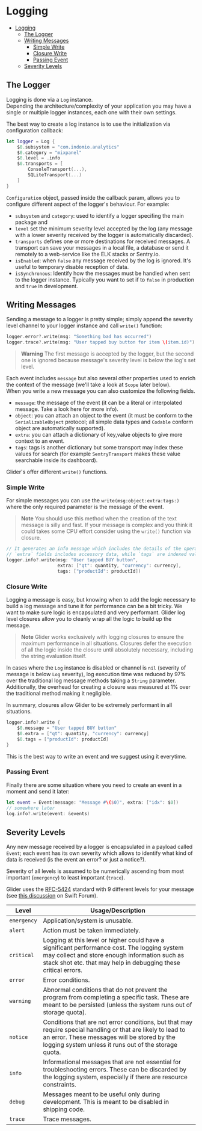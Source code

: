 # Logging

- [Logging](#logging)
  - [The Logger](#the-logger)
  - [Writing Messages](#writing-messages)
    - [Simple Write](#simple-write)
    - [Closure Write](#closure-write)
    - [Passing Event](#passing-event)
  - [Severity Levels](#severity-levels)

## The Logger

Logging is done via a `Log` instance.  
Depending the architecture/complexity of your application you may have a single or multiple logger instances, each one with their own settings.

The best way to create a log instance is to use the initialization via configuration callback:

```swift
let logger = Log {
    $0.subsystem = "com.indomio.analytics"
    $0.category = "mixpanel"
    $0.level = .info
    $0.transports = [
        ConsoleTransport(...),
        SQLiteTransport(...)
    ]
}
```

`Configuration` object, passed inside the callback param, allows you to configure different aspect of the logger's behaviour. For example:

- `subsystem` and `category`: used to identify a logger specifing the main package and 
- `level` set the minimum severity level accepted by the log (any message with a lower severity received by the logger is automatically discarded).
- `transports` defines one or more destinations for received messages. A transport can save your messages in a local file, a database or send it remotely to a web-service like the ELK stacks or Sentry.io.
- `isEnabled`: when `false` any message received by the log is ignored. It's useful to temporary disable reception of data.
- `isSynchronous`: Identify how the messages must be handled when sent to the logger instance. Typically you want to set if to `false` in production and `true` in development.

## Writing Messages

Sending a message to a logger is pretty simple; simply append the severity level channel to your logger instance and call `write()` function:

```swift
logger.error?.write(msg: "Something bad has occurred")
logger.trace?.write(msg: "User tapped buy button for item \(item.id)")
```

> **Warning**
> The first message is accepted by the logger, but the second one is ignored because message's severity level is below the log's set level.

Each event includes `message` but also several other properties used to enrich the context of the message (we'll take a look at `Scope` later below).  
When you write a new message you can also customize the following fields.

- `message`: the message of the event (it can be a literal or interpolated message. Take a look here for more info).
- `object`: you can attach an object to the event (it must be conform to the `SerializableObject` protocol; all simple data types and `Codable` conform object are automatically supported).
- `extra`: you can attach a dictionary of key,value objects to give more context to an event.
- `tags`: tags is another dictionary but some transport may index these values for search (for example `SentryTransport` makes these value searchable inside its dashboard).

Glider's offer different `write()` functions. 

### Simple Write

For simple messages you can use the `write(msg:object:extra:tags:)` where the only required parameter is the message of the event. 

> **Note**
> You should use this method when the creation of the text message is silly and fast. If your message is complex and you think it could takes some CPU effort consider using the `write()` function via closure.

```swift
// It generates an info message which includes the details of the operation.
// `extra` fields includes accessory data, while `tags` are indexed values.
logger.info?.write(msg: "User tapped BUY button", 
                   extra: ["qt": quantity, "currency": currency],
                   tags: ["productId": productId])
```

### Closure Write

Logging a message is easy, but knowing when to add the logic necessary to build a log message and tune it for performance can be a bit tricky. We want to make sure logic is encapsulated and very performant. Glider log level closures allow you to cleanly wrap all the logic to build up the message.

> **Note**
> Glider works exclusively with logging closures to ensure the maximum performance in all situations. Closures defer the execution of all the logic inside the closure until absolutely necessary, including the string evaluation itself. 

In cases where the `Log` instance is disabled or channel is `nil` (severity of message is below `Log` severity), log execution time was reduced by 97% over the traditional log message methods taking a `String` parameter. 
Additionally, the overhead for creating a closure was measured at 1% over the traditional method making it negligible. 

In summary, closures allow Glider to be extremely performant in all situations.

```swift
logger.info?.write {
    $0.message = "User tapped BUY button"
    $0.extra = ["qt": quantity, "currency": currency]
    $0.tags = ["productId": productId]
}
```

This is the best way to write an event and we suggest using it everytime.

### Passing Event

Finally there are some situation where you need to create an event in a moment and send it later:

```swift
let event = Event(message: "Message #\($0)", extra: ["idx": $0])
// somewhere later
log.info?.write(event: &events)
```

## Severity Levels

Any new message received by a logger is encapsulated in a payload called `Event`; each event has its own severity which allows to identify what kind of data is received (is the event an error? or just a notice?).

Severity of all levels is assumed to be numerically ascending from most important (`emergency`) to least important (`trace`).

Glider uses the [RFC-5424](https://tools.ietf.org/html/rfc5424) standard with 9 different levels for your message (see [this discussion](https://forums.swift.org/t/logging-levels-for-swifts-server-side-logging-apis-and-new-os-log-apis/20365) on Swift Forum).

| Level     | Usage/Description                                                                                                                                                                                                    |
|-----------|----------------------------------------------------------------------------------------------------------------------------------------------------------------------------------------------------------------------|
| `emergency` | Application/system is unusable.                                                                                                                                                                                      |
| `alert`     | Action must be taken immediately.                                                                                                                                                                                    |
| `critical`  | Logging at this level or higher could have a significant performance cost.   The logging system may collect and store enough information such as stack shot etc. that may help in debugging these critical errors.   |
| `error`     | Error conditions.                                                                                                                                                                                                    |
| `warning`   | Abnormal conditions that do not prevent the program from completing a specific task.   These are meant to be persisted (unless the system runs out of storage quota).                                                |
| `notice`    | Conditions that are not error conditions, but that may require special handling or that are likely to lead to an error. These messages will be stored by the logging system unless it runs out of the storage quota. |
| `info`      | Informational messages that are not essential for troubleshooting errors.   These can be discarded by the logging system, especially if there are resource constraints.                                              |
| `debug`     | Messages meant to be useful only during development.   This is meant to be disabled in shipping code.                                                                                                                |
| `trace`     | Trace messages.                                                                                                                                                                                                      |

##